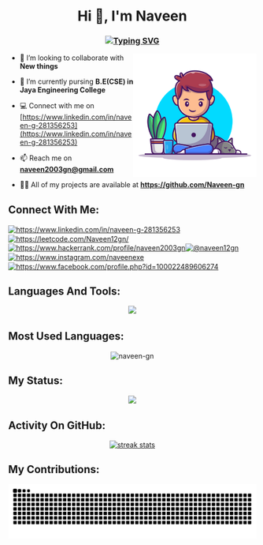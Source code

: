 <h1 align="center">Hi 👋, I'm Naveen</h1>
<h3 align="center">
  <a href="https://git.io/typing-svg"><img src="https://readme-typing-svg.demolab.com?font=Fira+Code&pause=1000&center=true&random=false&width=435&lines=Fullstack+Developer;Open+Source+Contributor;MERN+Stack+Developer%7C;Software+Developer+;Programmer" alt="Typing SVG" /></a>
</h3>

<img align="right" alt="Coding" height="250" width="250" src="https://raw.githubusercontent.com/Naveen-gn/Naveen-gn/main/portfolio.png">

- 👯 I’m looking to collaborate with **New things**

- 🌱 I’m currently pursing **B.E(CSE) in Jaya Engineering College**

- 💻 Connect with me on [https://www.linkedin.com/in/naveen-g-281356253](https://www.linkedin.com/in/naveen-g-281356253)

- 📫 Reach me on **naveen2003gn@gmail.com**

- 👨‍💻 All of my projects are available at **https://github.com/Naveen-gn**

## Connect With Me:
<p align="left">
<a href="https://www.linkedin.com/in/naveen-g-281356253" target="_blank"><img align="center" src="https://raw.githubusercontent.com/rahuldkjain/github-profile-readme-generator/master/src/images/icons/Social/linked-in-alt.svg" alt="https://www.linkedin.com/in/naveen-g-281356253" height="30" width="40" /></a><a href="https://leetcode.com/Naveen12gn/" target="_blank"><img align="center" src="https://raw.githubusercontent.com/rahuldkjain/github-profile-readme-generator/master/src/images/icons/Social/leet-code.svg" alt="https://leetcode.com/Naveen12gn/" height="30" width="40" /></a><a href="https://www.hackerrank.com/profile/naveen2003gn" target="_blank"><img align="center" src="https://raw.githubusercontent.com/rahuldkjain/github-profile-readme-generator/master/src/images/icons/Social/hackerrank.svg" alt="https://www.hackerrank.com/profile/naveen2003gn" height="30" width="40" /></a><a href="https://twitter.com/@naveen12gn" target="_blank"><img align="center" src="https://raw.githubusercontent.com/rahuldkjain/github-profile-readme-generator/master/src/images/icons/Social/twitter.svg" alt="@naveen12gn" height="30" width="40" /></a><a href="https://www.instagram.com/naveenexe" target="_blank"><img align="center" src="https://raw.githubusercontent.com/rahuldkjain/github-profile-readme-generator/master/src/images/icons/Social/instagram.svg" alt="https://www.instagram.com/naveenexe" height="30" width="40" /></a><a href="https://fb.com/https://www.facebook.com/profile.php?id=100022489606274" target="_blank"><img align="center" src="https://raw.githubusercontent.com/rahuldkjain/github-profile-readme-generator/master/src/images/icons/Social/facebook.svg" alt="https://www.facebook.com/profile.php?id=100022489606274" height="30" width="40" /></a>
</p>

## Languages And Tools:

<p align="center"> <a href="https://github.com/Naveen-gn"><img src="https://skillicons.dev/icons?i=html,css,js,react,vite,redux,bootstrap,tailwindcss,nodejs,express,mongodb,firebase,mysql,python,java,c,vscode,github,git,windows,linux,kali,redhat,postman,npm,figma,vercel,netlify,stackoverflow,linkedin"> </a> </p>

## Most Used Languages:
<p align="center">
  <img align="center" src="https://github-readme-stats.vercel.app/api/top-langs?username=naveen-gn&show_icons=true&locale=en&layout=compact&bg_color=151515" alt="naveen-gn" />
</p>


## My Status:
<p align="center">
<img height="200px" src="https://github-readme-stats.vercel.app/api?username=Naveen-gn&show_icons=true&count_private=true&theme=gruvbox&bg_color=151515">
</p>


## Activity On GitHub:

<p align="center">
  <a href="https://github.com/Naveen-gn"> 
    <img width=390 src="https://github-readme-streak-stats-salesp07.vercel.app/?user=Naveen-gn&count_private=true&theme=dark&border_radius=10&stroke=f53b3b" alt="streak stats"/>


</a> 
</p>

## My Contributions:
<div align="center">
  <img alt="snake eating my contributions" src="https://raw.githubusercontent.com/Naveen-gn/Naveen-gn/output/github-contribution-grid-snake-dark.svg" />
</div>
